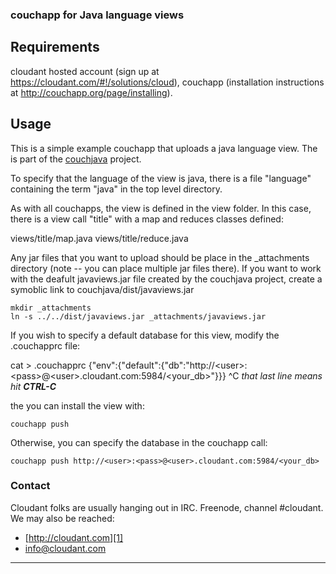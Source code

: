### couchapp for Java language views

## Requirements

cloudant hosted account (sign up at <https://cloudant.com/#!/solutions/cloud>), couchapp (installation instructions at <http://couchapp.org/page/installing>).

## Usage

This is a simple example couchapp that uploads a java language view.  The is part of the [couchjava][1] project.

To specify that the language of the view is java, there is a file "language"
containing the term "java" in the top level directory.

As with all couchapps, the view is defined in the view folder.  In this case, there is a view call "title" with a map and reduces classes defined:

views/title/map.java
views/title/reduce.java

Any jar files that you want to upload should be place in the _attachments directory (note -- you can place multiple jar files there).  If you want to work with the deafult javaviews.jar file created by the couchjava project, create  a symoblic link to couchjava/dist/javaviews.jar

<pre><code>mkdir _attachments
ln -s ../../dist/javaviews.jar _attachments/javaviews.jar
</code></pre>

If you wish to specify a default database for this view, modify the .couchapprc file:

cat > .couchapprc
{"env":{"default":{"db":"http://&lt;user&gt;:&lt;pass&gt;@&lt;user&gt;.cloudant.com:5984/&lt;your_db&gt;"}}}
^C</code></pre>
*that last line means hit **CTRL-C***

the you can install the view with:

<pre><code>couchapp push</code></pre>

Otherwise, you can specify the database in the couchapp call:

<pre><code>couchapp push http://&lt;user&gt;:&lt;pass&gt;@&lt;user&gt;.cloudant.com:5984/&lt;your_db&gt;</code></pre>

### Contact

Cloudant folks are usually hanging out in IRC.  Freenode, channel #cloudant.  We may also be reached:

 * [http://cloudant.com][1]
 * [info@cloudant.com][3]

----

[1]: https://github.com/cloudant/couchjava 
[2]: http://www.cloudant.com
[3]: mailto:info@cloudant.com
